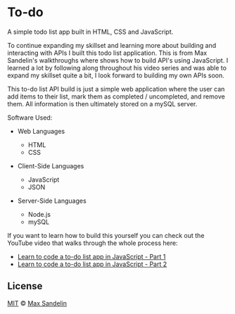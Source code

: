 # To-do
A simple todo list app built in HTML, CSS and JavaScript.

To continue expanding my skillset and learning more about building and interacting with APIs I built this todo list application. This is from Max Sandelin's walkthroughs where shows how to build API's using JavaScript. I learned a lot by following along throughout his video series and was able to expand my skillset quite a bit, I look forward to building my own APIs soon.

This to-do list API build is just a simple web application where the user can add items to their list, mark them as completed / uncompleted, and remove them. All information is then ultimately stored on a mySQL server.

Software Used:
* Web Languages
  - HTML
  - CSS
  
* Client-Side Languages
  - JavaScript
  - JSON
  
* Server-Side Languages
  - Node.js
  - mySQL

If you want to learn how to build this yourself you can check out the YouTube video that walks through the whole process here:
- [Learn to code a to-do list app in JavaScript - Part 1](https://www.youtube.com/watch?v=2wCpkOk2uCg)
- [Learn to code a to-do list app in JavaScript - Part 2](https://www.youtube.com/watch?v=bGLZ2pwCaiI)

## License
[MIT](LICENSE.md) © [Max Sandelin](https://instagram.com/themaxsandelin)
